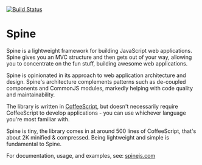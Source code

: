 [![Build Status](https://secure.travis-ci.org/abernier/spine.png)](http://travis-ci.org/abernier/spine)

# Spine

Spine is a lightweight framework for building JavaScript web applications. Spine gives you an MVC structure and then gets out of your way, allowing you to concentrate on the fun stuff, building awesome web applications.

Spine is opinionated in its approach to web application architecture and design. Spine's architecture complements patterns such as de-coupled components and CommonJS modules, markedly helping with code quality and maintainability.

The library is written in [CoffeeScript](http://jashkenas.github.com/coffee-script), but doesn't necessarily require CoffeeScript to develop applications - you can use whichever language you're most familiar with.

Spine is tiny, the library comes in at around 500 lines of CoffeeScript, that's about 2K minified & compressed. Being lightweight and simple is fundamental to Spine.

For documentation, usage, and examples, see: [spinejs.com](http://spinejs.com)